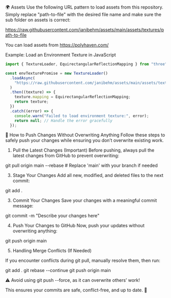 🌍 Assets
Use the following URL pattern to load assets from this repository. Simply replace "path-to-file" with the desired file name and make sure the sub folder on assets is correct:

https://raw.githubusercontent.com/janibehm/assets/main/assets/textures/path-to-file

You can load assets from https://polyhaven.com/

Example: Load an Environment Texture in JavaScript

```javascript
import { TextureLoader, EquirectangularReflectionMapping } from "three";

const envTexturePromise = new TextureLoader()
  .loadAsync(
    "https://raw.githubusercontent.com/janibehm/assets/main/assets/textures/environment.jpg"
  )
  .then((texture) => {
    texture.mapping = EquirectangularReflectionMapping;
    return texture;
  })
  .catch((error) => {
    console.warn("Failed to load environment texture:", error);
    return null; // Handle the error gracefully
  });
```

🚀 How to Push Changes Without Overwriting Anything
Follow these steps to safely push your changes while ensuring you don’t overwrite existing work.

1. Pull the Latest Changes (Important)
   Before pushing, always pull the latest changes from GitHub to prevent overwriting:

git pull origin main --rebase # Replace 'main' with your branch if needed

3. Stage Your Changes
   Add all new, modified, and deleted files to the next commit:

git add .

3. Commit Your Changes
   Save your changes with a meaningful commit message:

git commit -m "Describe your changes here"

4. Push Your Changes to GitHub
   Now, push your updates without overwriting anything:

git push origin main

5. Handling Merge Conflicts (If Needed)

If you encounter conflicts during git pull, manually resolve them, then run:

git add .
git rebase --continue
git push origin main

⚠ Avoid using git push --force, as it can overwrite others’ work!

This ensures your commits are safe, conflict-free, and up to date. 🚀
